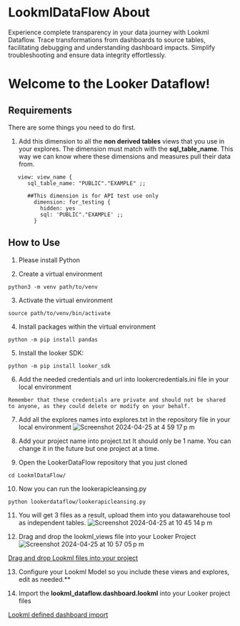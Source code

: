 # LookmlDataFlow About
Experience complete transparency in your data journey with Lookml Dataflow. Trace transformations from dashboards to source tables, facilitating debugging and understanding dashboard impacts. Simplify troubleshooting and ensure data integrity effortlessly.

# Welcome to the Looker Dataflow!

## Requirements 

There are some things you need to do first. 

1. Add this dimension to all the **non derived tables** views that you use in your explores. The dimension must match with the **sql_table_name**. This way we can know
   where these dimensions and measures pull their data from.
```
   view: view_name {
      sql_table_name: "PUBLIC"."EXAMPLE" ;;

      ##This dimension is for API test use only
        dimension: for_testing {
          hidden: yes
          sql: 'PUBLIC"."EXAMPLE' ;;
        }
```

## How to Use

1. Please install Python

2. Create a virtual environment
```
python3 -m venv path/to/venv
```

3. Activate the virtual environment
```
source path/to/venv/bin/activate
```
4. Install packages within the virtual environment
```
python -m pip install pandas
```
5. Install the looker SDK:
```
python -m pip install looker_sdk
```
6. Add the needed credentials and url into lookercredentials.ini file in your local environment
```
Remember that these credentials are private and should not be shared to anyone, as they could delete or modify on your behalf.
```
7. Add all the explores names into explores.txt in the repository file in your local environment
![Screenshot 2024-04-25 at 4 59 17 p m](https://github.com/TheDiegoFrade/LookmlDataFlow/assets/40186865/b44d4833-9b96-499c-9ed0-9f284dc7b940)

8. Add your project name into project.txt It should only be 1 name. You can change it in the future but one project at a time.

9. Open the LookerDataFlow repository that you just cloned
```
cd LookmlDataFlow/
```

10. Now you can run the lookerapicleansing.py
```
python lookerdataflow/lookerapicleansing.py
```
11. You will get 3 files as a result, upload them into you datawarehouse tool as independent tables. 
![Screenshot 2024-04-25 at 10 45 14 p m](https://github.com/TheDiegoFrade/LookmlDataFlow/assets/40186865/f248ca50-57ef-403a-a2fe-14ec84cc69a3)



12. Drag and drop the lookml_views file into your Looker Project
![Screenshot 2024-04-25 at 10 57 05 p m](https://github.com/TheDiegoFrade/LookmlDataFlow/assets/40186865/47af9bfc-914f-439e-ba6f-3ec4b91ee3b9)


[Drag and drop Lookml files into your project](https://cloud.google.com/looker/docs/creating-project-files#uploading_files)



13. Configure your Lookml Model so you include these views and explores, edit as needed.**

14. Import the **lookml_dataflow.dashboard.lookml** into your Looker project files

[Lookml defined dashboard import](https://cloud.google.com/looker/docs/building-lookml-dashboards#lookml_dashboards_folder)
